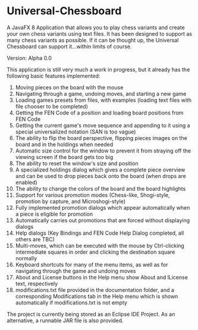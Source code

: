 # Universal-Chessboard
A JavaFX 8 Application that allows you to play chess variants and create your own chess variants using text files. It has been designed to support as many chess variants as possible. If it can be thought up, the Universal Chessboard can support it...within limits of course.

Version: Alpha 0.0

This application is still very much a work in progress, but it already has the following basic features implemented:
1. Moving pieces on the board with the mouse
2. Navigating through a game, undoing moves, and starting a new game
3. Loading games presets from files, with examples (loading text files with file chooser to be completed)
4. Getting the FEN Code of a position and loading board positions from FEN Code
5. Getting the current game's move sequence and appending to it using a special universalized notation (SAN is too vague)
6. The ability to flip the board perspective, flipping pieces images on the board and in the holdings when needed
7. Automatic size control for the window to prevent it from straying off the viewing screen if the board gets too big
8. The ability to reset the window's size and position
9. A specialized holdings dialog which gives a complete piece overview and can be used to drop pieces back onto the board (when drops are enabled)
10. The ability to change the colors of the board and the board highlights
11. Support for various promotion modes (Chess-like, Shogi-style, promotion by capture, and Microshogi-style)
12. Fully implemented promotion dialogs which appear automatically when a piece is eligible for promotion
13. Automatically carries out promotions that are forced without displaying dialogs
14. Help dialogs (Key Bindings and FEN Code Help Dialog completed, all others are TBC)
15. Multi-moves, which can be executed with the mouse by Ctrl-clicking intermediate squares in order and clicking the destination square normally
16. Keyboard shortcuts for many of the menu items, as well as for navigating through the game and undoing moves
17. About and License buttons in the Help menu show About and lLicense text, respectively
18. modifications.txt file provided in the documentation folder, and a corresponding Modifications tab in the Help menu which is shown automatically if modifications.txt is not empty

The project is currently being stored as an Eclipse IDE Project. As an alternative, a runnable JAR file is also provided.

